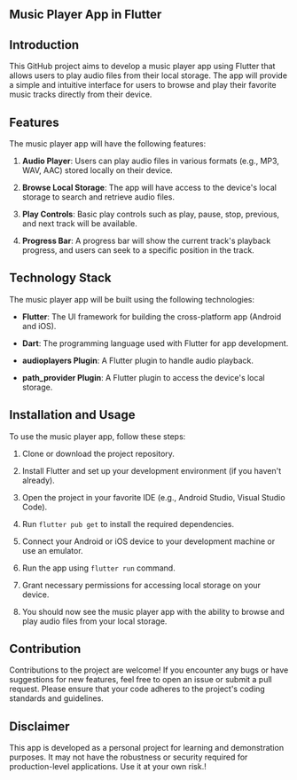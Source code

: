 ## Music Player App in Flutter

## Introduction

This GitHub project aims to develop a music player app using Flutter that allows users to play audio files from their local storage. The app will provide a simple and intuitive interface for users to browse and play their favorite music tracks directly from their device.

## Features

The music player app will have the following features:

1. **Audio Player**: Users can play audio files in various formats (e.g., MP3, WAV, AAC) stored locally on their device.

2. **Browse Local Storage**: The app will have access to the device's local storage to search and retrieve audio files.

3. **Play Controls**: Basic play controls such as play, pause, stop, previous, and next track will be available.

4. **Progress Bar**: A progress bar will show the current track's playback progress, and users can seek to a specific position in the track.


## Technology Stack

The music player app will be built using the following technologies:

- **Flutter**: The UI framework for building the cross-platform app (Android and iOS).

- **Dart**: The programming language used with Flutter for app development.

- **audioplayers Plugin**: A Flutter plugin to handle audio playback.

- **path_provider Plugin**: A Flutter plugin to access the device's local storage.

## Installation and Usage

To use the music player app, follow these steps:

1. Clone or download the project repository.

2. Install Flutter and set up your development environment (if you haven't already).

3. Open the project in your favorite IDE (e.g., Android Studio, Visual Studio Code).

4. Run `flutter pub get` to install the required dependencies.

5. Connect your Android or iOS device to your development machine or use an emulator.

6. Run the app using `flutter run` command.

7. Grant necessary permissions for accessing local storage on your device.

8. You should now see the music player app with the ability to browse and play audio files from your local storage.

## Contribution

Contributions to the project are welcome! If you encounter any bugs or have suggestions for new features, feel free to open an issue or submit a pull request. Please ensure that your code adheres to the project's coding standards and guidelines.

## Disclaimer

This app is developed as a personal project for learning and demonstration purposes. It may not have the robustness or security required for production-level applications. Use it at your own risk.!
